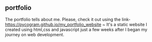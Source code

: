 ## portfolio
The portfolio tells about me. Please, check it out using the link- https://pycogram.github.io/my_portfolio_website ~
It's a static website I created using html,css and javascript just a few weeks after I began my journey on web development. 
